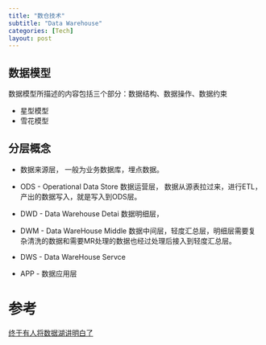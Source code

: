 ```yaml
---
title: "数仓技术"
subtitle: "Data Warehouse"
categories: [Tech]
layout: post
---
```



## 数据模型
数据模型所描述的内容包括三个部分：数据结构、数据操作、数据约束

* 星型模型
* 雪花模型

## 分层概念

* 数据来源层， 一般为业务数据库，埋点数据。

* ODS - Operational Data Store 数据运营层， 数据从源表拉过来，进行ETL，产出的数据写入，就是写入到ODS层。

* DWD - Data Warehouse Detai 数据明细层，

* DWM - Data WareHouse Middle 数据中间层，轻度汇总层，明细层需要复杂清洗的数据和需要MR处理的数据也经过处理后接入到轻度汇总层。

* DWS - Data WareHouse Servce

* APP - 数据应用层



# 参考

[终于有人将数据湖讲明白了](https://view.inews.qq.com/a/20210909A0ARO400)